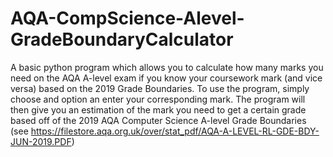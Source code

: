 # AQA-CompScience-Alevel-GradeBoundaryCalculator
A basic python program which allows you to calculate how many marks you need on the AQA A-level exam if you know your coursework mark (and vice versa) based on the 2019 Grade Boundaries. To use the program, simply choose and option an enter your corresponding mark. The program will then give you an estimation of the mark you need to get a certain grade based off of the 2019 AQA Computer Science A-level Grade Boundaries (see https://filestore.aqa.org.uk/over/stat_pdf/AQA-A-LEVEL-RL-GDE-BDY-JUN-2019.PDF)
